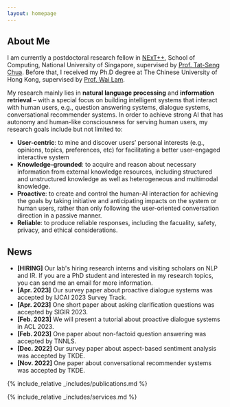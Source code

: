 ```yaml
---
layout: homepage
---
```


## About Me

I am currently a postdoctoral research fellow in [NExT++](https://www.nextcenter.org/team), School of Computing, National University of Singapore, supervised by [Prof. Tat-Seng Chua](https://www.chuatatseng.com/). Before that, I received my Ph.D degree at The Chinese University of Hong Kong, supervised by [Prof. Wai Lam](https://www1.se.cuhk.edu.hk/~textmine/). 

My research mainly lies in **natural language processing** and **information retrieval** – with a special focus on building intelligent systems that interact with human users, e.g., question answering systems, dialogue systems, conversational recommender systems. In order to achieve strong AI that has autonomy and human-like consciousness for serving human users, my research goals include but not limited to: 
- **User-centric**: to mine and discover users’ personal interests (e.g., opinions, topics, preferences, etc) for facilitating a better user-engaged interactive system
- **Knowledge-grounded**: to acquire and reason about necessary information from external knowledge resources, including structured and unstructured knowledge as well as heterogeneous and multimodal knowledge. 
- **Proactive**: to create and control the human-AI interaction for achieving the goals by taking initiative and anticipating impacts on the system or human users, rather than only following the user-oriented conversation direction in a passive manner.
- **Reliable**: to produce reliable responses, including the facuality, safety, privacy, and ethical considerations.  

## News

- **[HIRING]** Our lab's hiring research interns and visiting scholars on NLP and IR. If you are a PhD student and interested in my research topics, you can send me an email for more information.  
- **[Apr. 2023]** Our survey paper about proactive dialogue systems was accepted by IJCAI 2023 Survey Track. 
- **[Apr. 2023]** One short paper about asking clarification questions was accepted by SIGIR 2023. 
- **[Feb. 2023]** We will present a tutorial about proactive dialogue systems in ACL 2023.
- **[Feb. 2023]** One paper about non-factoid question answering was accepted by TNNLS.
- **[Dec. 2022]** Our survey paper about aspect-based sentiment analysis was accepted by TKDE.
- **[Nov. 2022]** One paper about conversational recommender systems was accepted by TKDE.

{% include_relative _includes/publications.md %}

{% include_relative _includes/services.md %}
